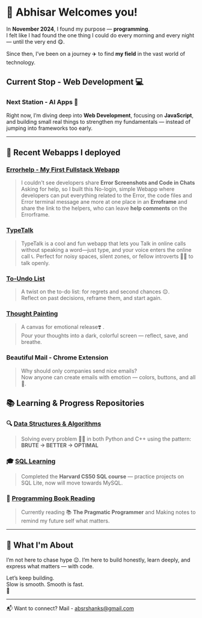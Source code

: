# 💟 Abhisar Welcomes you!

In **November 2024**, I found my purpose — **programming**.  
I felt like I had found the one thing I could do every morning and every night — until the very end 😋.

Since then, I’ve been on a journey ✈️ to find **my field** in the vast world of technology. 

## **Current Stop - Web Development 💻**
### Next Station - AI Apps 🤖

Right now, I’m diving deep into **Web Development**, focusing on **JavaScript**, and building small real things to strengthen my fundamentals — instead of jumping into frameworks too early.

---

## 🚀 **Recent Webapps I deployed**

### [Errorhelp - My First Fullstack Webapp](https://errorhelp.pythonanywhere.com)

> I couldn't see developers share **Error Screenshots and Code in Chats** Asking for help, so I built this No-login, simple Webapp where developers can put everything related to the Error, the code files and Error terminal message ane more at one place in an **Erroframe** and share the link to the helpers, who can leave **help comments** on the Errorframe.

### [TypeTalk](http://typetalk.netlify.app)

> TypeTalk is a cool and fun webapp that lets you Talk in online calls without speaking a word—just type, and your voice enters the online call 📞. 
Perfect for noisy spaces, silent zones, or fellow introverts 😶‍🌫️ to talk openly.

### [To-Undo List](https://to-undo-list.netlify.app)
> A twist on the to-do list: for regrets and second chances 😌.  
Reflect on past decisions, reframe them, and start again.

### [Thought Painting](https://thoughtpainting.netlify.app)
> A canvas for emotional release❣️ .  
Pour your thoughts into a dark, colorful screen — reflect, save, and breathe.

### Beautiful Mail - Chrome Extension
> Why should only companies send nice emails?  
Now anyone can create emails with emotion — colors, buttons, and all 💌.

##

## 📚 **Learning & Progress Repositories**

### 🔍 [Data Structures & Algorithms](https://github.com/abhisarxverma/DSA-by-heart)
> Solving every problem 👩‍🔬 in both Python and C++ using the pattern:  
  **BRUTE → BETTER → OPTIMAL**

### 🎓 [SQL Learning](https://github.com/abhisarxverma/SQL-Mastery)
> Completed the **Harvard CS50 SQL course** — practice projects on SQL Lite, now will move towards MySQL.

### 📘 [Programming Book Reading](https://github.com/abhisarxverma/Books)
> Currently reading 📚 **The Pragmatic Programmer** and Making notes  to remind my future self what matters.

---

## 🧭 What I'm About

I’m not here to chase hype 😉.
I’m here to build honestly, learn deeply, and express what matters — with code.

Let’s keep building.  
Slow is smooth. Smooth is fast.  
🚀

---

📬 Want to connect? 
Mail - absrshanks@gmail.com
